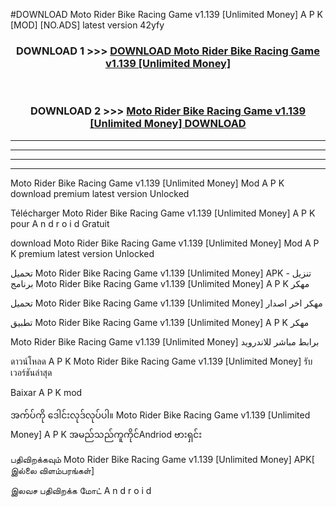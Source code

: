#DOWNLOAD Moto Rider Bike Racing Game v1.139  [Unlimited Money] A P K [MOD] [NO.ADS] latest version 42yfy



<div align="center">

<h3>DOWNLOAD 1 >>> <a href="https://teeasianyam.web.app?sq=Moto Rider Bike Racing Game v1.139  [Unlimited Money]">DOWNLOAD Moto Rider Bike Racing Game v1.139  [Unlimited Money] </a></h3><br>

<h3>DOWNLOAD 2 >>> <a href="https://teeasianyam.web.app?sq=Moto Rider Bike Racing Game v1.139  [Unlimited Money] ">Moto Rider Bike Racing Game v1.139  [Unlimited Money]  DOWNLOAD </a></h3>

</div>


----------------------------------------------------------

----------------------------------------------------------

----------------------------------------------------------

----------------------------------------------------------


Moto Rider Bike Racing Game v1.139  [Unlimited Money]  Mod A P K download premium latest version Unlocked

Télécharger Moto Rider Bike Racing Game v1.139  [Unlimited Money]  A P K pour A n d r o i d Gratuit

download Moto Rider Bike Racing Game v1.139  [Unlimited Money]  Mod A P K premium latest version Unlocked

تحميل Moto Rider Bike Racing Game v1.139  [Unlimited Money]  APK - تنزيل برنامج Moto Rider Bike Racing Game v1.139  [Unlimited Money]  A P K مهكر

تحميل Moto Rider Bike Racing Game v1.139  [Unlimited Money]  مهكر اخر اصدار

تطبيق Moto Rider Bike Racing Game v1.139  [Unlimited Money]  A P K مهكر

Moto Rider Bike Racing Game v1.139  [Unlimited Money]  برابط مباشر للاندرويد

ดาวน์โหลด A P K Moto Rider Bike Racing Game v1.139  [Unlimited Money]  รับเวอร์ชันล่าสุด

Baixar A P K mod

အက်ပ်ကို ဒေါင်းလုဒ်လုပ်ပါ။ Moto Rider Bike Racing Game v1.139  [Unlimited Money]  A P K အမည်သည်ကူကိုင်Andriod ဗားရှင်း

பதிவிறக்கவும் Moto Rider Bike Racing Game v1.139  [Unlimited Money]  APK[ இல்லை விளம்பரங்கள்] 
 
இலவச பதிவிறக்க மோட் A n d r o i d



